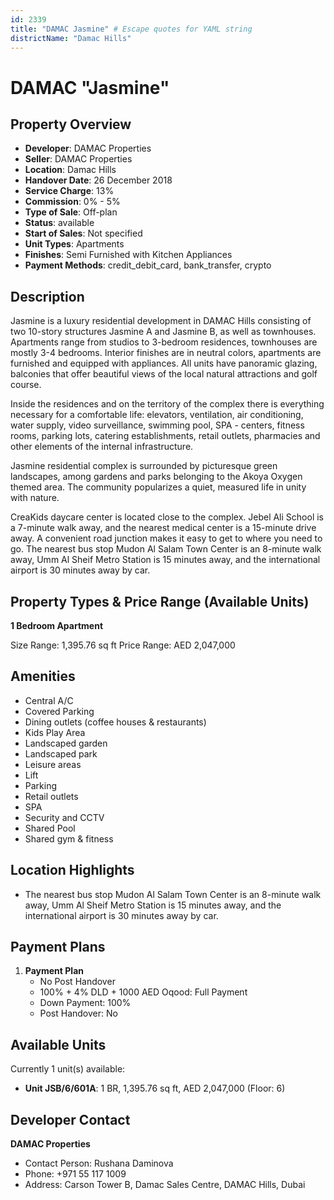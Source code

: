 ```yaml
---
id: 2339
title: "DAMAC Jasmine" # Escape quotes for YAML string
districtName: "Damac Hills"
---
```


# DAMAC "Jasmine"

## Property Overview
- **Developer**: DAMAC Properties
- **Seller**: DAMAC Properties
- **Location**: Damac Hills
- **Handover Date**: 26 December 2018
- **Service Charge**: 13%
- **Commission**: 0% - 5%
- **Type of Sale**: Off-plan
- **Status**: available
- **Start of Sales**: Not specified
- **Unit Types**: Apartments
- **Finishes**: Semi Furnished with Kitchen Appliances
- **Payment Methods**: credit_debit_card, bank_transfer, crypto

## Description
Jasmine is a luxury residential development in DAMAC Hills consisting of two 10-story structures Jasmine A and Jasmine B, as well as townhouses. Apartments range from studios to 3-bedroom residences, townhouses are mostly 3-4 bedrooms. Interior finishes are in neutral colors, apartments are furnished and equipped with appliances. All units have panoramic glazing, balconies that offer beautiful views of the local natural attractions and golf course.

Inside the residences and on the territory of the complex there is everything necessary for a comfortable life: elevators, ventilation, air conditioning, water supply, video surveillance, swimming pool, SPA - centers, fitness rooms, parking lots, catering establishments, retail outlets, pharmacies and other elements of the internal infrastructure.

Jasmine residential complex is surrounded by picturesque green landscapes, among gardens and parks belonging to the Akoya Oxygen themed area. The community popularizes a quiet, measured life in unity with nature. 

CreaKids daycare center is located close to the complex. Jebel Ali School is a 7-minute walk away, and the nearest medical center is a 15-minute drive away. A convenient road junction makes it easy to get to where you need to go. The nearest bus stop Mudon Al Salam Town Center is an 8-minute walk away, Umm Al Sheif Metro Station is 15 minutes away, and the international airport is 30 minutes away by car.

## Property Types & Price Range (Available Units)
**1 Bedroom Apartment**

Size Range: 1,395.76 sq ft
Price Range: AED 2,047,000

## Amenities
- Central A/C
- Covered Parking
- Dining outlets  (coffee houses & restaurants)
- Kids Play Area
- Landscaped garden
- Landscaped park
- Leisure areas
- Lift
- Parking
- Retail outlets
- SPA
- Security and CCTV
- Shared Pool
- Shared gym & fitness

## Location Highlights
- The nearest bus stop Mudon Al Salam Town Center is an 8-minute walk away, Umm Al Sheif Metro Station is 15 minutes away, and the international airport is 30 minutes away by car.

## Payment Plans
1. **Payment Plan**
   - No Post Handover
   - 100% + 4% DLD + 1000 AED Oqood: Full Payment
   - Down Payment: 100%
   - Post Handover: No

## Available Units
Currently 1 unit(s) available:
- **Unit JSB/6/601A**: 1 BR, 1,395.76 sq ft, AED 2,047,000 (Floor: 6)

## Developer Contact
**DAMAC Properties**
- Contact Person: Rushana Daminova
- Phone: +971 55 117 1009
- Address: Carson Tower B, Damac Sales Centre, DAMAC Hills, Dubai
